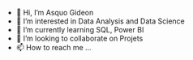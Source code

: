 - 👋 Hi, I’m Asquo Gideon
- 👀 I’m interested in Data Analysis and Data Science
- 🌱 I’m currently learning SQL, Power BI
- 💞️ I’m looking to collaborate on Projets
- 📫 How to reach me ...

<!---
AsuquoG/AsuquoG is a ✨ special ✨ repository because its `README.md` (this file) appears on your GitHub profile.
You can click the Preview link to take a look at your changes.
--->

